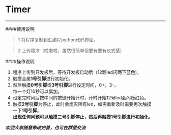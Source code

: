# Timer
******
####使用说明
 
 >1 将程序复制到汇编程python代码界面。

 >2 上传程序（啦啦啦，虽然很简单但要有要有仪式感）

####操作说明
1. 程序上传到开发板后，等待开发板启动后（12颗led闪两下蓝色)。
2. 触摸金属**1号引脚**进行初始化。
3. 然后触摸**0号引脚**或**3号引脚**进行设定时间，0+，3-，  
每一个灯10秒可以累加。     
4. 设定完时间后按中间的按键开始计时，计时开始12号led会闪烁红色。
5. 触摸**2号引脚**为停止，此时会熄灭所有led，如需重新及时需要再次触摸  
 一下**1号引脚**。  
 **出现任何问题可以触摸二号引脚停止，然后再触摸1号引脚进行初始化。**
  
  ***欢迎大家随意修改完善，也可在群里交流***